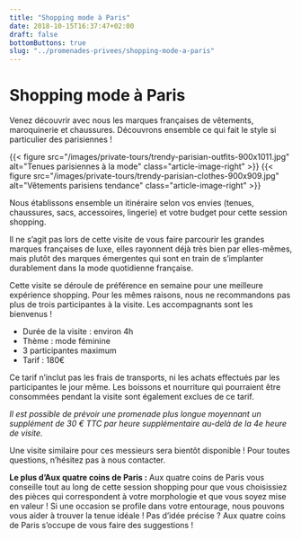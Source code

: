 ```yaml
---
title: "Shopping mode à Paris"
date: 2018-10-15T16:37:47+02:00
draft: false
bottomButtons: true
slug: "../promenades-privees/shopping-mode-a-paris"
---
```


# Shopping mode à Paris

Venez découvrir avec nous les marques françaises de vêtements, maroquinerie et chaussures. Découvrons ensemble ce qui fait le style si particulier des parisiennes !

{{< figure src="/images/private-tours/trendy-parisian-outfits-900x1011.jpg" alt="Tenues parisiennes à la mode" class="article-image-right" >}}
{{< figure src="/images/private-tours/trendy-parisian-clothes-900x909.jpg" alt="Vêtements parisiens tendance" class="article-image-right" >}}

Nous établissons ensemble un itinéraire selon vos envies (tenues, chaussures, sacs, accessoires, lingerie) et votre budget pour cette session shopping.

Il ne s’agit pas lors de cette visite de vous faire parcourir les grandes marques françaises de luxe, elles rayonnent déjà très bien par elles-mêmes, mais plutôt des marques émergentes qui sont en train de s’implanter durablement dans la mode quotidienne française.

Cette visite se déroule de préférence en semaine pour une meilleure expérience shopping. Pour les mêmes raisons, nous ne recommandons pas plus de trois participantes à la visite. Les accompagnants sont les bienvenus !

* Durée de la visite : environ 4h
* Thème : mode féminine
* 3 participantes maximum
* Tarif : 180€

Ce tarif n’inclut pas les frais de transports, ni les achats effectués par les participantes le jour même. Les boissons et nourriture qui pourraient être consommées pendant la visite sont également exclues de ce tarif.

*Il est possible de prévoir une promenade plus longue moyennant un supplément de 30 € TTC par heure supplémentaire au-delà de la 4e heure de visite.*

Une visite similaire pour ces messieurs sera bientôt disponible ! Pour toutes questions, n’hésitez pas à nous contacter.

**Le plus d’Aux quatre coins de Paris :** Aux quatre coins de Paris vous conseille tout au long de cette session shopping pour que vous choisissiez des pièces qui correspondent à votre morphologie et que vous soyez mise en valeur ! Si une occasion se profile dans votre entourage, nous pouvons vous aider à trouver la tenue idéale ! Pas d’idée précise ? Aux quatre coins de Paris s’occupe de vous faire des suggestions !
